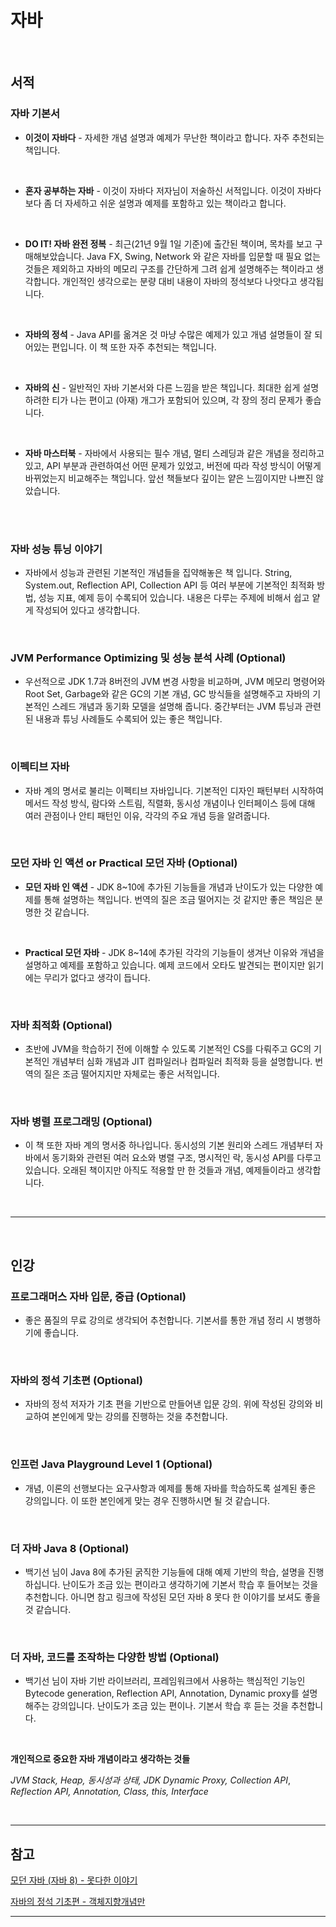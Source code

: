 
# 자바

<br/>

## 서적


### 자바 **기본서**

- **이것이 자바다** - 자세한 개념 설명과 예제가 무난한 책이라고 합니다. 자주 추천되는 책입니다.

<br/>

- **혼자 공부하는 자바** - 이것이 자바다 저자님이 저술하신 서적입니다. 이것이 자바다보다 좀 더 자세하고 쉬운 설명과 예제를 포함하고 있는 책이라고 합니다.

<br/>

- **DO IT! 자바 완전 정복** - 최근(21년 9월 1일 기준)에 출간된 책이며, 목차를 보고 구매해보았습니다. Java FX, Swing, Network 와 같은 자바를 입문할 때 필요 없는 것들은 제외하고 자바의 메모리 구조를 간단하게 그려 쉽게 설명해주는 책이라고 생각합니다. 개인적인 생각으로는 분량 대비 내용이 자바의 정석보다 나앗다고 생각됩니다. 

<br/>

- **자바의 정석** - Java API를 옮겨온 것 마냥 수많은 예제가 있고 개념 설명들이 잘 되어있는 편입니다.  이 책 또한 자주 추천되는 책입니다.

<br/>

- **자바의 신** - 일반적인 자바 기본서와 다른 느낌을 받은 책입니다. 최대한 쉽게 설명하려한 티가 나는 편이고 (아재) 개그가 포함되어 있으며, 각 장의 정리 문제가 좋습니다.

<br/>

- **자바 마스터북** - 자바에서 사용되는 필수 개념, 멀티 스레딩과 같은 개념을 정리하고 있고, API 부분과 관련하여선 어떤 문제가 있었고, 버전에 따라 작성 방식이 어떻게 바뀌었는지 비교해주는 책입니다. 앞선 책들보다 깊이는 얕은 느낌이지만 나쁘진 않았습니다.


<br/><br/>


### **자바 성능 튜닝 이야기**

- 자바에서 성능과 관련된 기본적인 개념들을 집약해놓은 책 입니다. String, System.out, Reflection API, Collection API 등 여러 부분에 기본적인 최적화 방법, 성능 지표, 예제 등이 수록되어 있습니다. 내용은 다루는 주제에 비해서 쉽고 얕게 작성되어 있다고 생각합니다.

<br/>

### **JVM Performance Optimizing 및 성능 분석 사례 (Optional)**

- 우선적으로 JDK 1.7과 8버전의 JVM 변경 사항을 비교하며, JVM 메모리 명령어와 Root Set, Garbage와 같은 GC의 기본 개념, GC 방식들을 설명해주고 자바의 기본적인 스레드 개념과 동기화 모델을 설명해 줍니다. 중간부터는 JVM 튜닝과 관련된 내용과 튜닝 사례들도 수록되어 있는 좋은 책입니다.

<br/>

### **이펙티브 자바**

- 자바 계의 명서로 불리는 이펙티브 자바입니다. 기본적인 디자인 패턴부터 시작하여 메서드 작성 방식, 람다와 스트림, 직렬화, 동시성 개념이나 인터페이스 등에 대해 여러 관점이나 안티 패턴인 이유, 각각의 주요 개념 등을 알려줍니다.

<br/>

### **모던 자바 인 액션 or Practical 모던 자바 (Optional)**

- **모던 자바 인 액션** - JDK 8~10에 추가된 기능들을 개념과 난이도가 있는 다양한 예제를 통해 설명하는 책입니다. 번역의 질은 조금 떨어지는 것 같지만 좋은 책임은 분명한 것 같습니다.

<br/>

- **Practical 모던 자바** - JDK 8~14에 추가된 각각의 기능들이 생겨난 이유와 개념을 설명하고 예제를 포함하고 있습니다. 예제 코드에서 오타도 발견되는 편이지만 읽기에는 무리가 없다고 생각이 듭니다.

<br/>

### **자바 최적화 (Optional)**

- 초반에 JVM을 학습하기 전에 이해할 수 있도록 기본적인 CS를 다뤄주고 GC의 기본적인 개념부터 심화 개념과 JIT 컴파일러나 컴파일러 최적화 등을 설명합니다. 번역의 질은 조금 떨어지지만 자체로는 좋은 서적입니다.

<br/>

### **자바 병렬 프로그래밍 (Optional)**

- 이 책 또한 자바 계의 명서중 하나입니다. 동시성의 기본 원리와 스레드 개념부터 자바에서 동기화와 관련된 여러 요소와 병렬 구조, 명시적인 락, 동시성 API를 다루고 있습니다. 오래된 책이지만 아직도 적용할 만 한 것들과 개념, 예제들이라고 생각합니다.

<br/>

---

<br/>

## 인강

### 프로그래머스 자바 입문, 중급 (Optional)

- 좋은 품질의 무료 강의로 생각되어 추천합니다. 기본서를 통한 개념 정리 시 병행하기에 좋습니다.

<br/>

### 자바의 정석 기초편 (Optional)

- 자바의 정석 저자가 기초 편을 기반으로 만들어낸 입문 강의. 위에 작성된 강의와 비교하여 본인에게 맞는 강의를 진행하는 것을 추천합니다.

<br/>

### 인프런 Java Playground Level 1 (Optional)

- 개념, 이론의 선행보다는 요구사항과 예제를 통해 자바를 학습하도록 설계된 좋은 강의입니다. 이 또한 본인에게 맞는 경우 진행하시면 될 것 같습니다.

<br/>

### 더 자바 Java 8 (Optional)

- 백기선 님이 Java 8에 추가된 굵직한 기능들에 대해 예제 기반의 학습, 설명을 진행하십니다. 난이도가 조금 있는 편이라고 생각하기에 기본서 학습 후 들어보는 것을 추천합니다. 아니면 참고 링크에 작성된 모던 자바 8 못다 한 이야기를 보셔도 좋을 것 같습니다.

<br/>

### 더 자바, 코드를 조작하는 다양한 방법 (Optional)

- 백기선 님이 자바 기반 라이브러리, 프레임워크에서 사용하는 핵심적인 기능인 Bytecode generation, Reflection API, Annotation, Dynamic proxy를 설명해주는 강의입니다. 난이도가 조금 있는 편이나. 기본서 학습 후 듣는 것을 추천합니다.

<br/>

**개인적으로 중요한 자바 개념이라고 생각하는 것들**

*JVM Stack, Heap, 동시성과 상태, JDK Dynamic Proxy, Collection API*, *Reflection API, Annotation, Class, this, Interface*

<br/>

---

## 참고

[모던 자바 (자바 8) - 못다한 이야기](https://www.youtube.com/playlist?list=PLRIMoAKN8c6O8_VHOyBOhzBCeN7ShyJ27)

[자바의 정석 기초편 - 객체지향개념만](https://www.youtube.com/playlist?list=PLW2UjW795-f5JPTsYHGAawAck9cQRw5TD)

---
